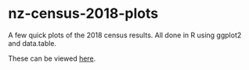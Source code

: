 # nz-census-2018-plots
A few quick plots of the 2018 census results. All done in R using ggplot2 and data.table. 

These can be viewed <a href="https://cddt.nz/projects/census-visualisation.html" target="_blank">here</a>. 
